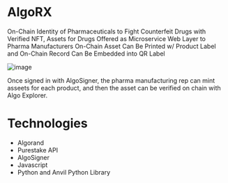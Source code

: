 # AlgoRX
On-Chain Identity of Pharmaceuticals to Fight Counterfeit Drugs with Verified NFT, Assets for Drugs
Offered as Microservice Web Layer to Pharma Manufacturers
On-Chain Asset Can Be Printed w/ Product Label and On-Chain Record Can Be Embedded into QR Label


![image](https://user-images.githubusercontent.com/100870737/179077549-ffeca46d-40a8-4cd9-aa49-c71750ff9a14.png)

Once signed in with AlgoSigner, the pharma manufacturing rep can mint asseets for each product, and then the asset can be verified on chain with Algo Explorer.


# Technologies
* Algorand
* Purestake API
* AlgoSigner
* Javascript
* Python and Anvil Python Library











